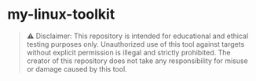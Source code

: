 # my-linux-toolkit

> ⚠️ Disclaimer: This repository is intended for educational and ethical testing purposes only. 
> Unauthorized use of this tool against targets without explicit permission is illegal and strictly prohibited. 
> The creator of this repository does not take any responsibility for misuse or damage caused by this tool.
